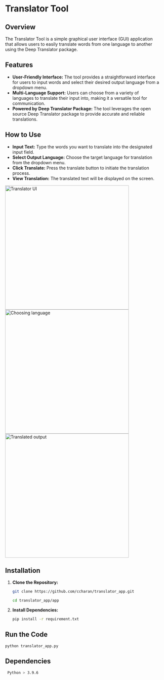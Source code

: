 # Translator Tool

## Overview

The Translator Tool is a simple graphical user interface (GUI) application that allows users to easily translate words from one language to another using the Deep Translator package.

## Features

- **User-Friendly Interface:** The tool provides a straightforward interface for users to input words and select their desired output language from a dropdown menu.
- **Multi-Language Support:** Users can choose from a variety of languages to translate their input into, making it a versatile tool for communication.
- **Powered by Deep Translator Package:** The tool leverages the open source Deep Translator package to provide accurate and reliable translations.

## How to Use
- **Input Text:** Type the words you want to translate into the designated input field.
- **Select Output Language:** Choose the target language for translation from the dropdown menu.
- **Click Translate:** Press the translate button to initiate the translation process.
- **View Translation:** The translated text will be displayed on the screen.

<img width="400" alt="Translator UI" src="https://github.com/ccharan/translator/assets/72061061/fbcfae94-8c72-4d4a-b075-f74a4ce795cc">

<img width="400" alt="Choosing language" src="https://github.com/ccharan/translator/assets/72061061/62ffcdb8-9c60-4385-a4e5-044bfd6f82d0">

<img width="400" alt="Translated output" src="https://github.com/ccharan/translator/assets/72061061/af254aeb-b0b0-4ad0-af46-d67b56a54b65">

## Installation

1. **Clone the Repository:**
   ```bash
   git clone https://github.com/ccharan/translator_app.git

   cd translator_app/app

2. **Install Dependencies:**
    ```bash
    pip install -r requirement.txt

## Run the Code
    python translator_app.py


## Dependencies
   ```bash
    Python > 3.9.6
   ```









